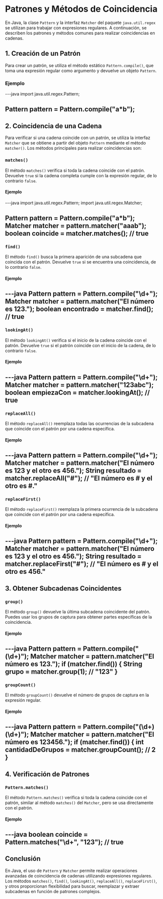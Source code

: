 # Patrones y Métodos de Coincidencia

En Java, la clase `Pattern` y la interfaz `Matcher` del paquete `java.util.regex` se utilizan para trabajar con expresiones regulares. A continuación, se describen los patrones y métodos comunes para realizar coincidencias en cadenas.

## 1. Creación de un Patrón

Para crear un patrón, se utiliza el método estático `Pattern.compile()`, que toma una expresión regular como argumento y devuelve un objeto `Pattern`.

### Ejemplo

---java
import java.util.regex.Pattern;

Pattern pattern = Pattern.compile("a*b");
---

## 2. Coincidencia de una Cadena

Para verificar si una cadena coincide con un patrón, se utiliza la interfaz `Matcher` que se obtiene a partir del objeto `Pattern` mediante el método `matcher()`. Los métodos principales para realizar coincidencias son:

### `matches()`

El método `matches()` verifica si toda la cadena coincide con el patrón. Devuelve `true` si la cadena completa cumple con la expresión regular, de lo contrario `false`.

#### Ejemplo

---java
import java.util.regex.Pattern;
import java.util.regex.Matcher;

Pattern pattern = Pattern.compile("a*b");
Matcher matcher = pattern.matcher("aaab");
boolean coincide = matcher.matches(); // true
---

### `find()`

El método `find()` busca la primera aparición de una subcadena que coincida con el patrón. Devuelve `true` si se encuentra una coincidencia, de lo contrario `false`.

#### Ejemplo

---java
Pattern pattern = Pattern.compile("\\d+");
Matcher matcher = pattern.matcher("El número es 123.");
boolean encontrado = matcher.find(); // true
---

### `lookingAt()`

El método `lookingAt()` verifica si el inicio de la cadena coincide con el patrón. Devuelve `true` si el patrón coincide con el inicio de la cadena, de lo contrario `false`.

#### Ejemplo

---java
Pattern pattern = Pattern.compile("\\d+");
Matcher matcher = pattern.matcher("123abc");
boolean empiezaCon = matcher.lookingAt(); // true
---

### `replaceAll()`

El método `replaceAll()` reemplaza todas las ocurrencias de la subcadena que coincide con el patrón por una cadena específica.

#### Ejemplo

---java
Pattern pattern = Pattern.compile("\\d+");
Matcher matcher = pattern.matcher("El número es 123 y el otro es 456.");
String resultado = matcher.replaceAll("#"); // "El número es # y el otro es #."
---

### `replaceFirst()`

El método `replaceFirst()` reemplaza la primera ocurrencia de la subcadena que coincide con el patrón por una cadena específica.

#### Ejemplo

---java
Pattern pattern = Pattern.compile("\\d+");
Matcher matcher = pattern.matcher("El número es 123 y el otro es 456.");
String resultado = matcher.replaceFirst("#"); // "El número es # y el otro es 456."
---

## 3. Obtener Subcadenas Coincidentes

### `group()`

El método `group()` devuelve la última subcadena coincidente del patrón. Puedes usar los grupos de captura para obtener partes específicas de la coincidencia.

#### Ejemplo

---java
Pattern pattern = Pattern.compile("(\\d+)");
Matcher matcher = pattern.matcher("El número es 123.");
if (matcher.find()) {
    String grupo = matcher.group(1); // "123"
}
---

### `groupCount()`

El método `groupCount()` devuelve el número de grupos de captura en la expresión regular.

#### Ejemplo

---java
Pattern pattern = Pattern.compile("(\\d+)(\\d+)");
Matcher matcher = pattern.matcher("El número es 123456.");
if (matcher.find()) {
    int cantidadDeGrupos = matcher.groupCount(); // 2
}
---

## 4. Verificación de Patrones

### `Pattern.matches()`

El método `Pattern.matches()` verifica si toda la cadena coincide con el patrón, similar al método `matches()` del `Matcher`, pero se usa directamente con el patrón.

#### Ejemplo

---java
boolean coincide = Pattern.matches("\\d+", "123"); // true
---

## Conclusión

En Java, el uso de `Pattern` y `Matcher` permite realizar operaciones avanzadas de coincidencia de cadenas utilizando expresiones regulares. Los métodos `matches()`, `find()`, `lookingAt()`, `replaceAll()`, `replaceFirst()`, y otros proporcionan flexibilidad para buscar, reemplazar y extraer subcadenas en función de patrones complejos.

